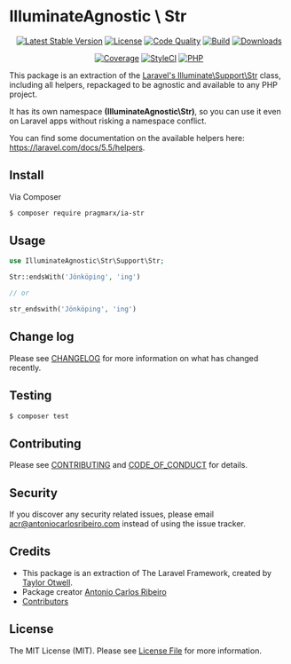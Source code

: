 # IlluminateAgnostic \ Str

<p align="center">
    <a href="https://packagist.org/packages/pragmarx/ia-str"><img alt="Latest Stable Version" src="https://img.shields.io/packagist/v/pragmarx/ia-str.svg?style=flat-square"></a>
    <a href="LICENSE"><img alt="License" src="https://img.shields.io/badge/license-MIT-brightgreen.svg?style=flat-square"></a>
    <a href="https://scrutinizer-ci.com/g/antonioribeiro/ia-str/?branch=master"><img alt="Code Quality" src="https://img.shields.io/scrutinizer/g/antonioribeiro/ia-str.svg?style=flat-square"></a>
    <a href="https://travis-ci.org/antonioribeiro/ia-str"><img alt="Build" src="https://img.shields.io/travis/antonioribeiro/ia-str.svg?style=flat-square"></a>
    <a href="https://packagist.org/packages/pragmarx/ia-str"><img alt="Downloads" src="https://img.shields.io/packagist/dt/pragmarx/ia-str.svg?style=flat-square"></a>
</p>
<p align="center">
    <a href="https://scrutinizer-ci.com/g/antonioribeiro/ia-str/?branch=master"><img alt="Coverage" src="https://img.shields.io/scrutinizer/coverage/g/antonioribeiro/ia-str.svg?style=flat-square"></a>
    <a href="https://styleci.io/repos/119605663"><img alt="StyleCI" src="https://styleci.io/repos/119605663/shield"></a>
    <!-- <a href="https://insight.sensiolabs.com/projects/156fbef1-b03f-4fca-ba97-57874b7a35bf"><img alt="SensioLabsInsight" src="https://img.shields.io/sensiolabs/i/156fbef1-b03f-4fca-ba97-57874b7a35bf.svg?style=flat-square"></a> -->
    <a href="https://travis-ci.org/antonioribeiro/ia-str"><img alt="PHP" src="https://img.shields.io/badge/PHP-7.0%20--%207.3-brightgreen.svg?style=flat-square"></a>
</p>

This package is an extraction of the [Laravel's Illuminate\Support\Str](https://github.com/laravel/framework/blob/5.5/src/Illuminate/Support/Str.php) class, including all helpers, repackaged to be agnostic and available to any PHP project. 

It has its own namespace **(IlluminateAgnostic\Str)**, so you can use it even on Laravel apps without risking a namespace conflict.

You can find some documentation on the available helpers here: https://laravel.com/docs/5.5/helpers.

## Install

Via Composer

``` bash
$ composer require pragmarx/ia-str
```

## Usage

``` php
use IlluminateAgnostic\Str\Support\Str;

Str::endsWith('Jönköping', 'ing')

// or

str_endswith('Jönköping', 'ing')
``` 

## Change log

Please see [CHANGELOG](CHANGELOG.md) for more information on what has changed recently.

## Testing

``` bash
$ composer test
```

## Contributing

Please see [CONTRIBUTING](CONTRIBUTING.md) and [CODE_OF_CONDUCT](CODE_OF_CONDUCT.md) for details.

## Security

If you discover any security related issues, please email acr@antoniocarlosribeiro.com instead of using the issue tracker.

## Credits

- This package is an extraction of The Laravel Framework, created by [Taylor Otwell](https://twitter.com/taylorotwell).
- Package creator [Antonio Carlos Ribeiro](https://twitter.com/iantonioribeiro)
- [Contributors](https://github.com/antonioribeiro/ia-str/graphs/contributors)

## License

The MIT License (MIT). Please see [License File](LICENSE.md) for more information.
